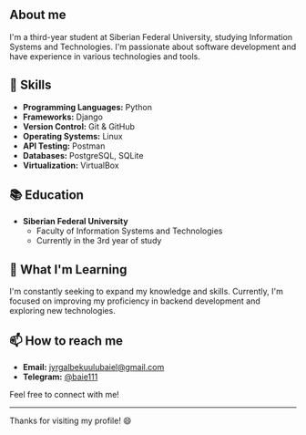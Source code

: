 ## About me

I'm a third-year student at Siberian Federal University, studying Information Systems and Technologies. I'm passionate about software development and have experience in various technologies and tools.

## 🔧 Skills

- **Programming Languages:** Python
- **Frameworks:** Django
- **Version Control:** Git & GitHub
- **Operating Systems:** Linux
- **API Testing:** Postman
- **Databases:** PostgreSQL, SQLite
- **Virtualization:** VirtualBox

## 📚 Education

- **Siberian Federal University**
  - Faculty of Information Systems and Technologies
  - Currently in the 3rd year of study

## 🌱 What I'm Learning

I'm constantly seeking to expand my knowledge and skills. Currently, I'm focused on improving my proficiency in backend development and exploring new technologies.

## 📫 How to reach me

- **Email:** jyrgalbekuulubaiel@gmail.com
- **Telegram:** [@baie111](https://t.me/baie111)
  
Feel free to connect with me!

---

Thanks for visiting my profile! 😄
